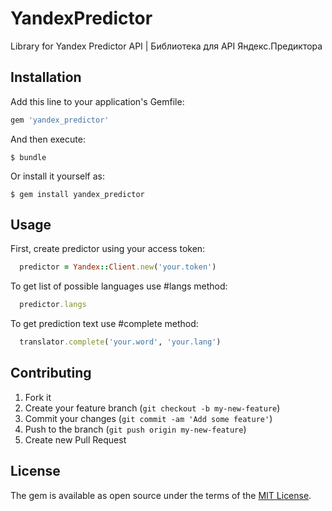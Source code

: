 # YandexPredictor

Library for Yandex Predictor API | Библиотека для API Яндекс.Предиктора

## Installation

Add this line to your application's Gemfile:

```ruby
gem 'yandex_predictor'
```

And then execute:

    $ bundle

Or install it yourself as:

    $ gem install yandex_predictor

## Usage

First, create predictor using your access token:

```ruby
  predictor = Yandex::Client.new('your.token')
```

To get list of possible languages use #langs method:

```ruby
  predictor.langs
```

To get prediction text use #complete method:

```ruby
  translator.complete('your.word', 'your.lang')
```

## Contributing

1. Fork it
2. Create your feature branch (`git checkout -b my-new-feature`)
3. Commit your changes (`git commit -am 'Add some feature'`)
4. Push to the branch (`git push origin my-new-feature`)
5. Create new Pull Request

## License

The gem is available as open source under the terms of the [MIT License](http://opensource.org/licenses/MIT).

